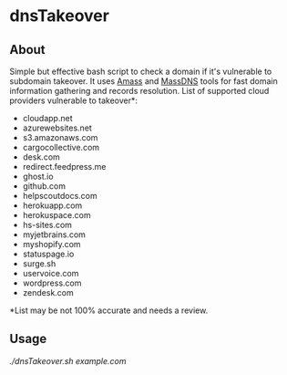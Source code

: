 # dnsTakeover
## About
Simple but effective bash script to check a domain if it's vulnerable to subdomain takeover. It uses [Amass](https://github.com/OWASP/Amass) and [MassDNS](https://github.com/blechschmidt/massdns) tools for fast domain information gathering and records resolution. List of supported cloud providers vulnerable to takeover*:
	
* cloudapp.net
* azurewebsites.net
* s3.amazonaws.com
* cargocollective.com
* desk.com
* redirect.feedpress.me
* ghost.io
* github.com
* helpscoutdocs.com
* herokuapp.com
* herokuspace.com
* hs-sites.com
* myjetbrains.com
* myshopify.com
* statuspage.io
* surge.sh
* uservoice.com
* wordpress.com
* zendesk.com

*List may be not 100% accurate and needs a review.

## Usage
*./dnsTakeover.sh example.com*
